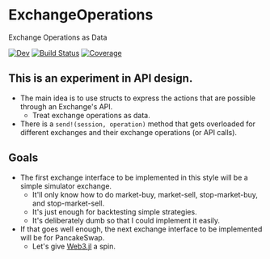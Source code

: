 # ExchangeOperations

Exchange Operations as Data

[![Dev](https://img.shields.io/badge/docs-dev-blue.svg)](https://g-gundam.github.io/ExchangeOperations.jl/dev/)
[![Build Status](https://github.com/g-gundam/XO.jl/actions/workflows/CI.yml/badge.svg?branch=main)](https://github.com/g-gundam/ExchangeOperations.jl/actions/workflows/CI.yml?query=branch%3Amain)
[![Coverage](https://codecov.io/gh/g-gundam/XO.jl/branch/main/graph/badge.svg)](https://codecov.io/gh/g-gundam/ExchangeOperations.jl)

## This is an experiment in API design.

- The main idea is to use structs to express the actions that are possible through an Exchange's API.
  + Treat exchange operations as data.
- There is a `send!(session, operation)` method that gets overloaded for different exchanges and their exchange operations (or API calls).

## Goals

- The first exchange interface to be implemented in this style will be a simple simulator exchange.
  + It'll only know how to do market-buy, market-sell, stop-market-buy, and stop-market-sell.
  + It's just enough for backtesting simple strategies.
  + It's deliberately dumb so that I could implement it easily.
- If that goes well enough, the next exchange interface to be implemented will be for PancakeSwap.
  + Let's give [Web3.jl](https://github.com/lambda-mechanics/Web3.jl) a spin.

